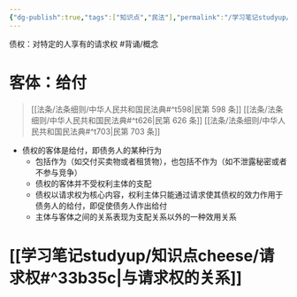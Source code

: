 ```yaml
---
{"dg-publish":true,"tags":["知识点","民法"],"permalink":"/学习笔记studyup/知识点cheese/债权/","dgPassFrontmatter":true,"created":"2024-07-12T15:52:55.393+08:00","updated":"2024-10-30T21:29:36.097+08:00"}
---
```


债权：对特定的人享有的请求权 #背诵/概念 
# 客体：给付
> [[法条/法条细则/中华人民共和国民法典#^t598\|民第 598 条]] [[法条/法条细则/中华人民共和国民法典#^t626\|民第 626 条]] [[法条/法条细则/中华人民共和国民法典#^t703\|民第 703 条]]
- 债权的客体是给付，即债务人的某种行为
	- 包括作为（如交付买卖物或者租赁物），也包括不作为（如不泄露秘密或者不参与竞争）
	- 债权的客体并不受权利主体的支配
	- 债权以请求权为核心内容，权利主体只能通过请求使其债权的效力作用于债务人的给付，即促使债务人作出给付
	- 主体与客体之间的关系表现为支配关系以外的一种效用关系

# [[学习笔记studyup/知识点cheese/请求权#^33b35c\|与请求权的关系]]